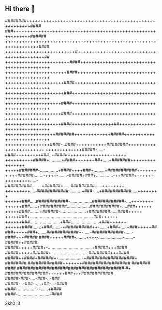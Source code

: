 ## Hi there 👋

<!--
[![asmagaa GitHub stats](https://github-readme-stats.vercel.app/api?username=asmagaa)](https://github.com/asmagaa/github-readme-stats)
Links/sources:
shields - https://shields.io/
-->

########+++++++++++++++++++++++++++++++++++++++++++++++++++++++####   
###++++++++++++++++++++++++++++++++++++++++++++++++++++++++++++###### 
++++++++++++++++++++++++++++++++++++++++++++++++++++++++++++++++++####
+++++++++++++++++++++++++#++++++++++++++++++++++++++++++++++++++++++##
+++++++++++++++++++++++####+++++++++++++++++++++++++++++++++++++++++++
++++++++++++++++++++++####++++++++++++++++++++++++++++++++++++++++++++
+++++++++++++++++++++####+++++++++++++++++++++++++++++++++++++++++++++
+++++++++++++++++++++###++++++++++++++++++++++++++++++++++++++++++++++
++++++++++++++++++++####++++++++++++++++++++++++++++++++++++++++++++++
++++++++++++++++++++####++++++++++++++++++++++++++++++++++++++++++++++
++++++++++++++++++++####+++++++++++++++##+++++++++++++++++++++++++++++
++++++++++++++++++#######+++++++++++++#####+++++++++++++++++++++++++++
++++++++++++++++####-..####+++++++++++########++++++++++++++++++++++++
+++++++++++++#####-.....-####+++++++++###..+#####+++++++++++++++++++++
++++++++++#####+..........+####+++++++##+.....+#######++++++++++++++++
+++++#######-...............+####++++###+.........+###########++++++++
+++######........-++++-.......-#####+###+..............-++#####+++++++
+++++++++.....-##########........+######+......#########......++++++++
+++++++++.....############-.........+###-....+###########.....++++++++
++++++###.....############-..................############-....++++++++
++++++###......+##########...................###########+....###++++++
+++++####........+######-.....................+########......####+++++
+++++###+....................................................###++++++
++++++###.........-..............+###.......................+###++++++
++++++####.......+###.......-+##########++-......+###+.....+###+++++##
###+++++###+.......############+-.....-############-.....-####+++#####
####+++++####-........+++--....................-.......-#####++#####  
 #####+++++####+-....................................+#####+++####    
   #####+++++######+.............................-########+++####     
     #####++####+######+-...................-+##################+     
       ########   #############+++++++################## #######      
          ####   ########################################    #+       
                 ################++++++###+++############             
                        #####-###-....-###-..-###                     
                     #####-..-###-.....+##-...-####                   
                    ####-......-........--......+####                 
                  ####-..........................-####                

 3kh0 :3

